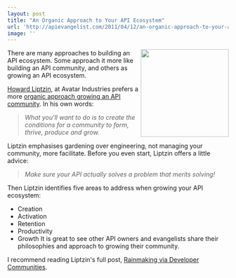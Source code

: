 ```yaml
---
layout: post
title: "An Organic Approach to Your API Ecosystem"
url: 'http://apievangelist.com/2011/04/12/an-organic-approach-to-your-api-ecosystem/'
image: ''
---
```


<img src="http://www.luna-park.com/blog/wp-content/uploads/2011/02/buddies.jpg" alt="" width="200" align="right" />There are many approaches to building an API ecosystem. Some approach it more like building an API community, and others as growing an API ecosystem.

[Howard Liptzin][1], at Avatar Industries prefers a more [organic approach growing an API community][2]. In his own words:

> _What you'll want to do is to create the conditions for a community to form, thrive, produce and grow._

Liptzin emphasises gardening over engineering, not managing your community, more facilitate. Before you even start, Liptzin offers a little advice:

> _Make sure your API actually solves a problem that merits solving!_

Then Liptzin identifies five areas to address when growing your API ecosystem:

  * Creation
  * Activation
  * Retention
  * Productivity
  * Growth
It is great to see other API owners and evangelists share their philosophies and approach to growing their community.

I recommend reading Liptzin's full post, [Rainmaking via Developer Communities][3].

   [1]: http://twitter.com/howardliptzin# (Howard Liptzin)
   [2]: http://www.luna-park.com/blog/2011/02/28/developer-communities/ (organic approach to growing an API community)
   [3]: http://www.luna-park.com/blog/2011/02/28/developer-communities/ (Rainmaking via Developer Communities)
